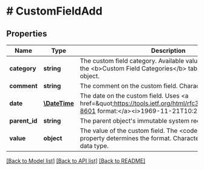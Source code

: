 # # CustomFieldAdd

## Properties

Name | Type | Description | Notes
------------ | ------------- | ------------- | -------------
**category** | **string** | The custom field category. Available values are the entries in the &lt;b&gt;Custom Field Categories&lt;/b&gt; table of the parent object. |
**comment** | **string** | The comment on the custom field. Character limit: 50. | [optional]
**date** | [**\DateTime**](\DateTime.md) | The date on the custom field. Uses &lt;a href&#x3D;\&quot;https://tools.ietf.org/html/rfc3339\&quot;&gt;ISO-8601 format:&lt;/a&gt;&lt;i&gt;1969-11-21T10:29:43&lt;/i&gt;. | [optional]
**parent_id** | **string** | The parent object&#39;s immutable system record ID. |
**value** | **object** | The value of the custom field. The &lt;code&gt;type&lt;/code&gt; property determines the format. Character limit depends on data type. | [optional]

[[Back to Model list]](../../README.md#models) [[Back to API list]](../../README.md#endpoints) [[Back to README]](../../README.md)
